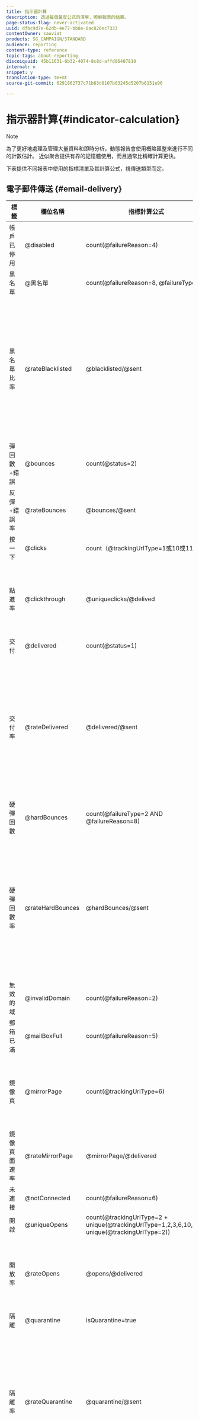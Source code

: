 ```yaml
---
title: 指示器計算
description: 透過每個量度公式的清單，瞭解報表的結果。
page-status-flag: never-activated
uuid: dfbc9d7e-62db-4e77-bb8e-0ac826ec7333
contentOwner: sauviat
products: SG_CAMPAIGN/STANDARD
audience: reporting
content-type: reference
topic-tags: about-reporting
discoiquuid: 45b11631-6b32-4074-8c8d-affd06407810
internal: n
snippet: y
translation-type: tm+mt
source-git-commit: 6291862737c71b63d8107b03245d5207b6151e96

---
```



# 指示器計算{#indicator-calculation}

>[!NOTE]
>
>為了更好地處理及管理大量資料和即時分析，動態報告會使用概略匯整來進行不同的計數估計。 近似聚合提供有界的記憶體使用，而且通常比精確計算更快。

下表提供不同報表中使用的指標清單及其計算公式，視傳送類型而定。

## 電子郵件傳送 {#email-delivery}

<table> 
 <thead> 
  <tr> 
   <th> <strong>標籤</strong><br /> </th> 
   <th> <strong>欄位名稱</strong><br /> </th> 
   <th> <strong>指標計算公式</strong><br /> </th> 
   <th> <strong>注釋</strong><br /> </th> 
  </tr> 
 </thead> 
 <tbody> 
  <tr> 
   <td> 帳戶已停用<br /> </td> 
   <td> @disabled<br /> </td> 
   <td> count(@failureReason=4)<br /> </td> 
   <td> </td> 
  </tr> 
  <tr> 
   <td> 黑名單<br /> </td> 
   <td> @黑名單<br /> </td> 
   <td> count(@failureReason=8, @failureType=2)<br /> </td> 
   <td> </td> 
  </tr> 
  <tr> 
   <td> 黑名單比率<br /> </td> 
   <td> @rateBlacklisted<br /> </td> 
   <td> @blacklisted/@sent<br /> </td> 
   <td> 比率計算的分母是以「已傳送」計數（「已傳送」+「彈回數」）為基礎。<br /> </td> 
  </tr> 
  <tr> 
   <td> 彈回數+錯誤<br /> </td> 
   <td> @bounces<br /> </td> 
   <td> count(@status=2)<br /> </td> 
   <td> </td> 
  </tr> 
  <tr> 
   <td> 反彈+錯誤率<br /> </td> 
   <td> @rateBounces<br /> </td> 
   <td> @bounces/@sent<br /> </td> 
   <td> </td> 
  </tr> 
  <tr> 
   <td> 按一下<br /> </td> 
   <td> @clicks<br /> </td> 
   <td> count（@trackingUrlType=1或10或11）<br /> </td> 
   <td> </td> 
  </tr> 
  <tr> 
   <td> 點進率<br /> </td> 
   <td> @clickthrough<br /> </td> 
   <td> @uniqueclicks/@delived<br /> </td> 
   <td> 比率計算的分母僅基於「已傳送」。<br /> </td> 
  </tr> 
  <tr> 
   <td> 交付<br /> </td> 
   <td> @delivered<br /> </td> 
   <td> count(@status=1)<br /> </td> 
   <td> </td> 
  </tr> 
  <tr> 
   <td> 交付率<br /> </td> 
   <td> @rateDelivered<br /> </td> 
   <td> @delivered/@sent<br /> </td> 
   <td> 比率計算的分母是以「已傳送」計數（「已傳送」+「彈回數」）為基礎。<br /> </td> 
  </tr> 
  <tr> 
   <td> 硬彈回數<br /> </td> 
   <td> @hardBounces<br /> </td> 
   <td> count(@failureType=2 AND @failureReason=8)<br /> </td> 
   <td> </td> 
  </tr> 
  <tr> 
   <td> 硬彈回數率<br /> </td> 
   <td> @rateHardBounces<br /> </td> 
   <td> @hardBounces/@sent<br /> </td> 
   <td> 比率計算的分母是以「已傳送」計數（「已傳送」+「彈回數」）為基礎。<br /> </td> 
  </tr> 
  <tr> 
   <td> 無效的域<br /> </td> 
   <td> @invalidDomain<br /> </td> 
   <td> count(@failureReason=2)<br /> </td> 
   <td> </td> 
  </tr> 
  <tr> 
   <td> 郵箱已滿<br /> </td> 
   <td> @mailBoxFull<br /> </td> 
   <td> count(@failureReason=5)<br /> </td> 
   <td> </td> 
  </tr> 
  <tr> 
   <td> 鏡像頁<br /> </td> 
   <td> @mirrorPage<br /> </td> 
   <td> count(@trackingUrlType=6)<br /> </td> 
   <td> 比率計算的分母僅基於「已傳送」。<br /> </td> 
  </tr> 
  <tr> 
   <td> 鏡像頁面速率<br /> </td> 
   <td> @rateMirrorPage<br /> </td> 
   <td> @mirrorPage/@delivered<br /> </td> 
   <td> </td> 
  </tr> 
  <tr> 
   <td> 未連接<br /> </td> 
   <td> @notConnected<br /> </td> 
   <td> count(@failureReason=6)<br /> </td> 
   <td> </td> 
  </tr> 
  <tr> 
   <td> 開啟<br /> </td> 
   <td> @uniqueOpens<br /> </td> 
   <td> count(@trackingUrlType=2 + unique(@trackingUrlType=1,2,3,6,10,11)- unique(@trackingUrlType=2))<br /> </td> 
   <td> </td> 
  </tr> 
  <tr> 
   <td> 開放率<br /> </td> 
   <td> @rateOpens<br /> </td> 
   <td> @opens/@delivered<br /> </td> 
   <td> 比率計算的分母僅基於「已傳送」。<br /> </td> 
  </tr> 
  <tr> 
   <td> 隔離<br /> </td> 
   <td> @quarantine<br /> </td> 
   <td> isQuarantine=true<br /> </td> 
   <td> </td> 
  </tr> 
  <tr> 
   <td> 隔離率<br /> </td> 
   <td> @rateQuarantine<br /> </td> 
   <td> @quarantine/@sent<br /> </td> 
   <td> 比率計算的分母是以「已傳送」計數（「已傳送」+「彈回數」）為基礎。<br /> </td> 
  </tr>
  <tr> 
   <td> 已拒絕<br /> </td> 
   <td> @rejected<br /> </td> 
   <td> count(@failureReason=20, @failureType=2)<br /> </td> 
   <td> </td> 
  </tr> 
  <tr> 
   <td> 拒絕率<br /> </td> 
   <td> @rateRejected<br /> </td> 
   <td> @rejected/@sent<br /> </td> 
   <td> 比率計算的分母是以「已傳送」計數（「已傳送」+「彈回數」）為基礎。<br /> </td> 
  </tr> 
  <tr> 
   <td> 已處理／已傳送<br /> </td> 
   <td> @sent<br /> </td> 
   <td> @delivered + @bounces<br /> </td> 
   <td> </td> 
  </tr> 
  <tr> 
   <td> 軟彈跳<br /> </td> 
   <td> @softBounces<br /> </td> 
   <td> count(@failureType=1)<br /> </td> 
   <td> </td> 
  </tr> 
  <tr> 
   <td> 軟反彈率<br /> </td> 
   <td> @rateSoftBounces<br /> </td> 
   <td> @softBounces/@sent<br /> </td> 
   <td> 比率計算的分母是以「已傳送」計數（「已傳送」+「彈回數」）為基礎。<br /> </td> 
  </tr> 
  <tr> 
   <td> 獨特點按<br /> </td> 
   <td> @uniqueclicks<br /> </td> 
   <td> 獨特點按次數是使用ThetaSketch概念計算的。<br /> </td> 
   <td> </td> 
  </tr> 
  <tr> 
   <td> 唯一開啟<br /> </td> 
   <td> @uniqueopens<br /> </td> 
   <td> unique(@trackingUrlType=1,2,3,6,10,11)<br /> </td> 
   <td> </td> 
  </tr> 
  <tr> 
   <td> 無法訪問 <br /> </td> 
   <td> @unreachable<br /> </td> 
   <td> count(@failureReason=3)<br /> </td> 
   <td> </td> 
  </tr> 
  <tr> 
   <td> 取消訂閱<br /> </td> 
   <td> @unsubscribes<br /> </td> 
   <td> count(@trackingUrlType=3)<br /> </td> 
   <td> </td> 
  </tr> 
  <tr> 
   <td> 取消訂閱率<br /> </td> 
   <td> @rateUnsubscribes<br /> </td> 
   <td> @unsubscribes/@delivered<br /> </td> 
   <td> 比率計算的分母僅基於「已傳送」。<br /> </td> 
  </tr> 
  <tr> 
   <td> 用戶未知<br /> </td> 
   <td> @unknownUser<br /> </td> 
   <td> count(@failureReason=1)<br /> </td> 
   <td> </td> 
  </tr> 
 </tbody> 
</table>

## 推播通知傳送 {#push-notification-delivery}

<table> 
 <thead> 
  <tr> 
   <th> <strong>標籤</strong><br /> </th> 
   <th> <strong>欄位名稱</strong><br /> </th> 
   <th> <strong>指標計算公式</strong><br /> </th> 
  </tr> 
 </thead> 
 <tbody> 
  <tr> 
   <td> 已處理／已傳送<br /> </td> 
   <td> @sent<br /> </td> 
   <td> @count(status=sent)<br /> </td> 
  </tr> 
  <tr> 
   <td> 交付<br /> </td> 
   <td> @delivered<br /> </td> 
   <td> @count(status=delived)<br /> </td> 
  </tr> 
  <tr> 
   <td> 交付率<br /> </td> 
   <td> @rateDelivered<br /> </td> 
   <td> (@delivered/@sent)*100<br /> </td> 
  </tr> 
  <tr> 
   <td> 反彈+錯誤率<br /> </td> 
   <td> @rateBounces<br /> </td> 
   <td> (@delivered/@sent)*100<br /> </td> 
  </tr> 
  <tr> 
   <td> 開啟<br /> </td> 
   <td> @opens<br /> </td> 
   <td> @count(status=open)<br /> </td> 
  </tr> 
  <tr> 
   <td> 開放率<br /> </td> 
   <td> @rateOpens<br /> </td> 
   <td> (@opens/@delivered)*100<br /> </td> 
  </tr> 
  <tr> 
   <td> 唯一開啟<br /> </td> 
   <td> @uniqueopens<br /> </td> 
   <td> 唯一開啟是使用唯一RecipientId的ThetaSketch概念計算。<br /> </td> 
  </tr> 
  <tr> 
   <td> 印象<br /> </td> 
   <td> @impressions<br /> </td> 
   <td> @count(status=delived)<br /> </td> 
  </tr> 
  <tr> 
   <td> 獨特印象<br /> </td> 
   <td> @uniqueimpressions<br /> </td> 
   <td> @unique(@count(status=view))<br /> </td> 
  </tr> 
  <tr> 
   <td> 按一下<br /> </td> 
   <td> @clicks<br /> </td> 
   <td> @count(status=interact)<br /> </td> 
  </tr> 
  <tr> 
   <td> 獨特點按<br /> </td> 
   <td> @uniqueclicks<br /> </td> 
   <td> 獨特點按次數是使用ThetaSketch概念計算的。<br /> </td> 
  </tr> 
  <tr> 
   <td> 點進率<br /> </td> 
   <td> @clickthrough<br /> </td> 
   <td> (@interact/@delivered)*100<br /> </td> 
  </tr> 
 </tbody> 
</table>

## 應用程式內傳送 {#in-app-delivery}

<table> 
 <thead> 
  <tr> 
   <th> <strong>標籤</strong><br /> </th> 
   <th> <strong>欄位名稱</strong><br /> </th> 
   <th> <strong>指標計算公式</strong><br /> </th> 
   <th> <strong>注釋</strong><br /> </th> 
  </tr> 
 </thead> 
 <tbody> 
  <tr> 
   <td> 已處理／已傳送<br /> </td> 
   <td> @sent<br /> </td> 
   <td> @count(status=sent)<br /> </td> 
   <td> sent=delivered<br /> </td> 
  </tr> 
  <tr> 
   <td> 交付<br /> </td> 
   <td> @delivered<br /> </td> 
   <td> @count(status=delived)<br /> </td> 
   <td> delivered=sent<br /> </td> 
  </tr> 
  <tr> 
   <td> 印象<br /> </td> 
   <td> @impressions<br /> </td> 
   <td> @count(status=view)或@count（status=button 1按一下+按鈕2按一下+免除）<br /> </td> 
   <td> </td> 
  </tr> 
  <tr> 
   <td> 獨特印象<br /> </td> 
   <td> @uniqueimpressions<br /> </td> 
   <td> @unique(@count(status=view))<br /> </td> 
   <td> 針對 <span class="uicontrol">根據其促銷活動設定檔(inAppProfile)範本的Target使用者</span> ，使用者=收件者Id。<br /> 針對 <span class="uicontrol">Target行動應用程式(inAppBroadcast)</span> 和 <span class="uicontrol"></span> Target使用者根據其行動設定檔(inApp)範本的所有使用者，使用者= MC id或相當等級，代表使用者、行動應用程式和裝置的獨特組合。<br /> </td> 
  </tr> 
  <tr> 
   <td> 應用程式內點按次數 <br /> </td> 
   <td> @inappclicks<br /> </td> 
   <td> @count(status=click)<br /> </td> 
   <td> </td> 
  </tr> 
  <tr> 
   <td> 獨特的應用程式內點按次數<br /> </td> 
   <td> @uniqueinapp<br /> </td> 
   <td> @unique(@count(status=clicks))<br /> </td> 
   <td> 針對 <span class="uicontrol">根據其促銷活動設定檔(inAppProfile)範本的Target使用者</span> ，使用者=收件者Id。<br /> 針對 <span class="uicontrol">Target行動應用程式(inAppBroadcast)</span> 和 <span class="uicontrol"></span> Target使用者根據其行動設定檔(inApp)範本的所有使用者，使用者= MC id或相當等級，代表使用者、行動應用程式和裝置的獨特組合。<br /> </td> 
  </tr> 
  <tr> 
   <td> 應用程式內點進率<br /> </td> 
   <td> @inappclickthrough<br /> </td> 
   <td> 按鈕1或按鈕2的點按總次數／印象總數*100<br /> </td> 
   <td> </td> 
  </tr> 
  <tr> 
   <td> 應用程式內解雇<br /> </td> 
   <td> @compicent<br /> </td> 
   <td> @count(status=close)<br /> </td> 
   <td> </td> 
  </tr> 
  <tr> 
   <td> 獨特的應用程式內解雇<br /> </td> 
   <td> @uniquecciption<br /> </td> 
   <td> @unique(@count(status=close))<br /> </td> 
   <td> 針對 <span class="uicontrol">根據其促銷活動設定檔(inAppProfile)範本的Target使用者</span> ，使用者=收件者Id。<br /> 針對 <span class="uicontrol">Target行動應用程式(inAppBroadcast)</span> 和 <span class="uicontrol"></span> Target使用者根據其行動設定檔(inApp)範本的所有使用者，使用者= MC id或相當等級，代表使用者、行動應用程式和裝置的獨特組合。<br /> </td> 
  </tr> 
  <tr> 
   <td> 應用程式內解雇率<br /> </td> 
   <td> @unitsalrate<br /> </td> 
   <td> 關閉總次數／曝光總次數*100<br /> </td> 
   <td> </td> 
  </tr> 
 </tbody> 
</table>

